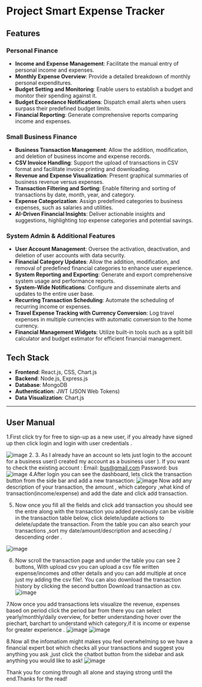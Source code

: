 # Project Smart Expense Tracker

## Features

### Personal Finance

- **Income and Expense Management**: Facilitate the manual entry of personal income and expenses.
- **Monthly Expense Overview**: Provide a detailed breakdown of monthly personal expenditures.
- **Budget Setting and Monitoring**: Enable users to establish a budget and monitor their spending against it.
- **Budget Exceedance Notifications**: Dispatch email alerts when users surpass their predefined budget limits.
- **Financial Reporting**: Generate comprehensive reports comparing income and expenses.

### Small Business Finance

- **Business Transaction Management**: Allow the addition, modification, and deletion of business income and expense records.
- **CSV Invoice Handling**: Support the upload of transactions in CSV format and facilitate invoice printing and downloading.
- **Revenue and Expense Visualization**: Present graphical summaries of business revenue versus expenses.
- **Transaction Filtering and Sorting**: Enable filtering and sorting of transactions by date, month, year, and category.
- **Expense Categorization**: Assign predefined categories to business expenses, such as salaries and utilities.
- **AI-Driven Financial Insights**: Deliver actionable insights and suggestions, highlighting top expense categories and potential savings.

### System Admin & Additional Features

- **User Account Management**: Oversee the activation, deactivation, and deletion of user accounts with data security.
- **Financial Category Updates**: Allow the addition, modification, and removal of predefined financial categories to enhance user experience.
- **System Reporting and Exporting**: Generate and export comprehensive system usage and performance reports.
- **System-Wide Notifications**: Configure and disseminate alerts and updates to the entire user base.
- **Recurring Transaction Scheduling**: Automate the scheduling of recurring income or expenses.
- **Travel Expense Tracking with Currency Conversion**: Log travel expenses in multiple currencies with automatic conversion to the home currency.
- **Financial Management Widgets**: Utilize built-in tools such as a split bill calculator and budget estimator for efficient financial management.

## Tech Stack

- **Frontend**: React.js, CSS, Chart.js
- **Backend**: Node.js, Express.js
- **Database**: MongoDB
- **Authentication**: JWT (JSON Web Tokens)
- **Data Visualization**: Chart.js

---

## User Manual


1.First click try for free to sign-up as a new user, if you already have signed up then click login and login with user credentials .


![image](https://github.com/user-attachments/assets/72b4bcd6-a1b8-4901-9b6c-e171f8b4a6dc)
2. 
3. As I already have an account so lets just login to the account for a business user(I created my account as a business user ). If you want to check the existing account :
Email: bus@gmail.com Password: bus
![image](https://github.com/user-attachments/assets/15ef5899-fc30-4501-a9b8-300871bbccbb)
4.After login you can see the dashboard, lets click the transaction button from the side bar and add a new transaction:
![image](https://github.com/user-attachments/assets/209ce005-b912-421f-b3e2-f299ddd48aa5)
Now add any description of your transaction, the amount , which category ,what kind of transaction(income/expense) and add the date and click add transaction.

5. Now once you fill all the fields and click add transaction you should see the entre along with the transaction you added previously can be visible in the transaction table below, click delete/update actions to delete/update the transaction. From the table you can also search your transactions ,sort my date/amount/description and acsecding / descending order .

![image](https://github.com/user-attachments/assets/9334236c-a80f-4c25-ba90-47c53fd6a04e)

6. Now scroll the transaction page and under the table you can see 2 buttons, With upload csv you can upload a csv file written expense/incomes and other details and you can add multiple at once just my adding the csv file!. You can also download the transaction history by clicking the second button Download transaction as csv.
![image](https://github.com/user-attachments/assets/a916c372-e229-4f54-808c-d9c24631ba4a)

7.Now once you add transactions lets visualize the revenue, expenses based on period click the period bar from there you can select yearly/monthly/daily overview, for better understanding hover over the piechart, barchart to understand which category,if it is income or expense for greater experience .
![image](https://github.com/user-attachments/assets/bebceb91-0348-44a1-9509-a48568551505)
![image](https://github.com/user-attachments/assets/e71e3309-7e02-4da4-9f12-e1055bf01eae)

8.Now all the infomatiom might makes you feel overwhelming so we have a financial expert bot which checks all your transactions and suggest you anything you ask ,just click the chatbot button from the sidebar and ask anything you would like to ask!
![image](https://github.com/user-attachments/assets/83b135f2-3a74-4592-9829-2f2450e28e9d)

Thank you for coming through all alone and staying strong until the end.Thanks for the read!





